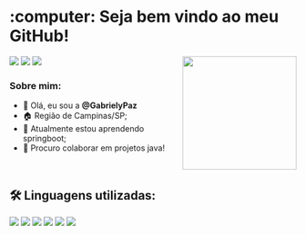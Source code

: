 <h1> :computer: Seja bem vindo ao meu GitHub! </h1>

<img align='right' src='https://media1.tenor.com/images/841aeb9f113999616d097b414c539dfd/tenor.gif?itemid=4691438' width='200'>




<a href="https://www.linkedin.com/in/gabriely-paz-8513021b8/"><img src="https://img.shields.io/badge/linkedin-0077B5.svg?style=for-the-badge&logo=linkedin&logoColor=white"></a>
<a href="https://www.instagram.com/gabriely__paz/?igshid=YTQwZjQ0NmI0OA%3D%3D"><img src="https://img.shields.io/badge/instagram-E4405F.svg?style=for-the-badge&logo=instagram&logoColor=white"></a>
<a href="mailto:gabrielysouza120@gmail.com"><img src="https://img.shields.io/badge/e‑mail-D14836.svg?style=for-the-badge&logo=GMail&logoColor=white"></a>

### Sobre mim:

- 👋 Olá, eu sou a <b>@GabrielyPaz</b>
- :house: Região de Campinas/SP;
- 🌱 Atualmente estou aprendendo springboot;
- 💞️ Procuro colaborar em projetos java!

<br />

## 🛠 Linguagens utilizadas:

<p>
  <img src="https://img.shields.io/badge/javascript%20-%23323330.svg?&style=for-the-badge&logo=javascript&logoColor=yellow"/>
  <img src="https://img.shields.io/badge/typescript%20-%23323330.svg?&style=for-the-badge&logo=typescript&logoColor=white"/>
  <img src="https://img.shields.io/badge/Java%20-%23323330.svg?&style=for-the-badge&logo=java&logoColor=white"/>
  <img src="https://img.shields.io/badge/SpringBoot%20-%23323330.svg?&style=for-the-badge&logo=springboot&logoColor=white"/>
  <img src="https://img.shields.io/badge/Docker%20-%23323330.svg?&style=for-the-badge&logo=docker&logoColor=white"/>
  <img src="https://img.shields.io/badge/SQL%20-%23323330.svg?&style=for-the-badge&logo=mysql&logoColor=white"/>
</p>


